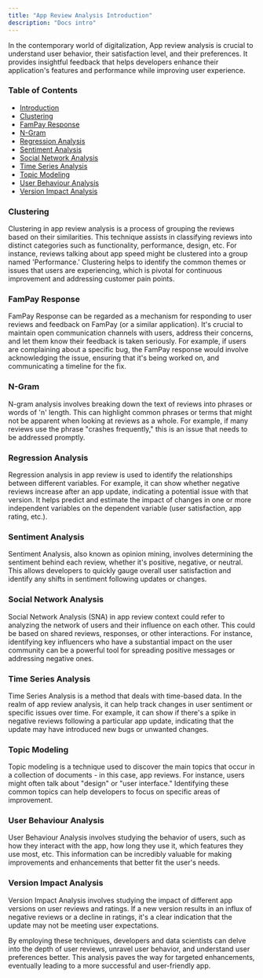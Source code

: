 ```yaml
---
title: "App Review Analysis Introduction"
description: "Docs intro"
---
```

In the contemporary world of digitalization, App review analysis is crucial to understand user behavior, their satisfaction level, and their preferences. It provides insightful feedback that helps developers enhance their application's features and performance while improving user experience. 

### Table of Contents

- [Introduction](#introduction)
- [Clustering](#clustering)
- [FamPay Response](#fampay-response)
- [N-Gram](#n-gram)
- [Regression Analysis](#regression-analysis)
- [Sentiment Analysis](#sentiment-analysis)
- [Social Network Analysis](#social-network-analysis)
- [Time Series Analysis](#time-series-analysis)
- [Topic Modeling](#topic-modeling)
- [User Behaviour Analysis](#user-behaviour-analysis)
- [Version Impact Analysis](#version-impact-analysis)

### Clustering

Clustering in app review analysis is a process of grouping the reviews based on their similarities. This technique assists in classifying reviews into distinct categories such as functionality, performance, design, etc. For instance, reviews talking about app speed might be clustered into a group named 'Performance.' Clustering helps to identify the common themes or issues that users are experiencing, which is pivotal for continuous improvement and addressing customer pain points.

### FamPay Response

FamPay Response can be regarded as a mechanism for responding to user reviews and feedback on FamPay (or a similar application). It's crucial to maintain open communication channels with users, address their concerns, and let them know their feedback is taken seriously. For example, if users are complaining about a specific bug, the FamPay response would involve acknowledging the issue, ensuring that it's being worked on, and communicating a timeline for the fix.

### N-Gram

N-gram analysis involves breaking down the text of reviews into phrases or words of 'n' length. This can highlight common phrases or terms that might not be apparent when looking at reviews as a whole. For example, if many reviews use the phrase "crashes frequently," this is an issue that needs to be addressed promptly.

### Regression Analysis

Regression analysis in app review is used to identify the relationships between different variables. For example, it can show whether negative reviews increase after an app update, indicating a potential issue with that version. It helps predict and estimate the impact of changes in one or more independent variables on the dependent variable (user satisfaction, app rating, etc.).

### Sentiment Analysis

Sentiment Analysis, also known as opinion mining, involves determining the sentiment behind each review, whether it's positive, negative, or neutral. This allows developers to quickly gauge overall user satisfaction and identify any shifts in sentiment following updates or changes.

### Social Network Analysis

Social Network Analysis (SNA) in app review context could refer to analyzing the network of users and their influence on each other. This could be based on shared reviews, responses, or other interactions. For instance, identifying key influencers who have a substantial impact on the user community can be a powerful tool for spreading positive messages or addressing negative ones.

### Time Series Analysis

Time Series Analysis is a method that deals with time-based data. In the realm of app review analysis, it can help track changes in user sentiment or specific issues over time. For example, it can show if there's a spike in negative reviews following a particular app update, indicating that the update may have introduced new bugs or unwanted changes.

### Topic Modeling

Topic modeling is a technique used to discover the main topics that occur in a collection of documents - in this case, app reviews. For instance, users might often talk about "design" or "user interface." Identifying these common topics can help developers to focus on specific areas of improvement.

### User Behaviour Analysis

User Behaviour Analysis involves studying the behavior of users, such as how they interact with the app, how long they use it, which features they use most, etc. This information can be incredibly valuable for making improvements and enhancements that better fit the user's needs.

### Version Impact Analysis

Version Impact Analysis involves studying the impact of different app versions on user reviews and ratings. If a new version results in an influx of negative reviews or a decline in ratings, it's a clear indication that the update may not be meeting user expectations.

By employing these techniques, developers and data scientists can delve into the depth of user reviews, unravel user behavior, and understand user preferences better. This analysis paves the way for targeted enhancements, eventually leading to a more successful and user-friendly app.
